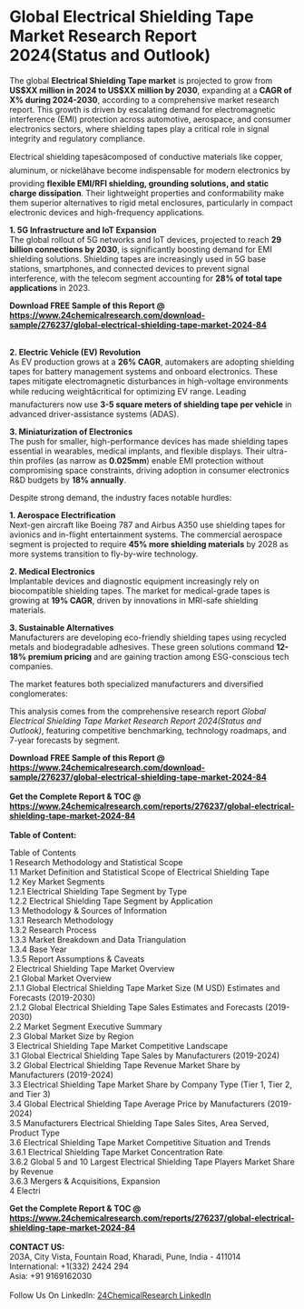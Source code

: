 <h1>Global Electrical Shielding Tape Market Research Report 2024(Status and Outlook)</h1><p>The global <strong>Electrical Shielding Tape market</strong> is projected to grow from <strong>US$XX million in 2024 to US$XX million by 2030</strong>, expanding at a <strong>CAGR of X% during 2024-2030</strong>, according to a comprehensive market research report. This growth is driven by escalating demand for electromagnetic interference (EMI) protection across automotive, aerospace, and consumer electronics sectors, where shielding tapes play a critical role in signal integrity and regulatory compliance.</p><p>Electrical shielding tapesâcomposed of conductive materials like copper, aluminum, or nickelâhave become indispensable for modern electronics by providing <strong>flexible EMI/RFI shielding, grounding solutions, and static charge dissipation</strong>. Their lightweight properties and conformability make them superior alternatives to rigid metal enclosures, particularly in compact electronic devices and high-frequency applications.</p><p><strong>1. 5G Infrastructure and IoT Expansion</strong><br>
The global rollout of 5G networks and IoT devices, projected to reach <strong>29 billion connections by 2030</strong>, is significantly boosting demand for EMI shielding solutions. Shielding tapes are increasingly used in 5G base stations, smartphones, and connected devices to prevent signal interference, with the telecom segment accounting for <strong>28% of total tape applications</strong> in 2023.</p><div><b>Download FREE Sample of this Report @ 
            <a href="https://www.24chemicalresearch.com/download-sample/276237/global-electrical-shielding-tape-market-2024-84">
            https://www.24chemicalresearch.com/download-sample/276237/global-electrical-shielding-tape-market-2024-84</a></b></div><br><p><strong>2. Electric Vehicle (EV) Revolution</strong><br>
As EV production grows at a <strong>26% CAGR</strong>, automakers are adopting shielding tapes for battery management systems and onboard electronics. These tapes mitigate electromagnetic disturbances in high-voltage environments while reducing weightâcritical for optimizing EV range. Leading manufacturers now use <strong>3-5 square meters of shielding tape per vehicle</strong> in advanced driver-assistance systems (ADAS).</p><p><strong>3. Miniaturization of Electronics</strong><br>
The push for smaller, high-performance devices has made shielding tapes essential in wearables, medical implants, and flexible displays. Their ultra-thin profiles (as narrow as <strong>0.025mm</strong>) enable EMI protection without compromising space constraints, driving adoption in consumer electronics R&amp;D budgets by <strong>18% annually</strong>.</p><p>Despite strong demand, the industry faces notable hurdles:</p><p><strong>1. Aerospace Electrification</strong><br>
Next-gen aircraft like Boeing 787 and Airbus A350 use shielding tapes for avionics and in-flight entertainment systems. The commercial aerospace segment is projected to require <strong>45% more shielding materials</strong> by 2028 as more systems transition to fly-by-wire technology.</p><p><strong>2. Medical Electronics</strong><br>
Implantable devices and diagnostic equipment increasingly rely on biocompatible shielding tapes. The market for medical-grade tapes is growing at <strong>19% CAGR</strong>, driven by innovations in MRI-safe shielding materials.</p><p><strong>3. Sustainable Alternatives</strong><br>
Manufacturers are developing eco-friendly shielding tapes using recycled metals and biodegradable adhesives. These green solutions command <strong>12-18% premium pricing</strong> and are gaining traction among ESG-conscious tech companies.</p><p>The market features both specialized manufacturers and diversified conglomerates:</p><p>This analysis comes from the comprehensive research report <em>Global Electrical Shielding Tape Market Research Report 2024(Status and Outlook)</em>, featuring competitive benchmarking, technology roadmaps, and 7-year forecasts by segment.</p><div><b>Download FREE Sample of this Report @ 
            <a href="https://www.24chemicalresearch.com/download-sample/276237/global-electrical-shielding-tape-market-2024-84">
            https://www.24chemicalresearch.com/download-sample/276237/global-electrical-shielding-tape-market-2024-84</a></b></div><br><div><b>Get the Complete Report & TOC @ 
            <a href="https://www.24chemicalresearch.com/reports/276237/global-electrical-shielding-tape-market-2024-84">
            https://www.24chemicalresearch.com/reports/276237/global-electrical-shielding-tape-market-2024-84</a></b></div><br>
            <b>Table of Content:</b><p>Table of Contents<br />
1 Research Methodology and Statistical Scope<br />
1.1 Market Definition and Statistical Scope of Electrical Shielding Tape<br />
1.2 Key Market Segments<br />
1.2.1 Electrical Shielding Tape Segment by Type<br />
1.2.2 Electrical Shielding Tape Segment by Application<br />
1.3 Methodology & Sources of Information<br />
1.3.1 Research Methodology<br />
1.3.2 Research Process<br />
1.3.3 Market Breakdown and Data Triangulation<br />
1.3.4 Base Year<br />
1.3.5 Report Assumptions & Caveats<br />
2 Electrical Shielding Tape Market Overview<br />
2.1 Global Market Overview<br />
2.1.1 Global Electrical Shielding Tape Market Size (M USD) Estimates and Forecasts (2019-2030)<br />
2.1.2 Global Electrical Shielding Tape Sales Estimates and Forecasts (2019-2030)<br />
2.2 Market Segment Executive Summary<br />
2.3 Global Market Size by Region<br />
3 Electrical Shielding Tape Market Competitive Landscape<br />
3.1 Global Electrical Shielding Tape Sales by Manufacturers (2019-2024)<br />
3.2 Global Electrical Shielding Tape Revenue Market Share by Manufacturers (2019-2024)<br />
3.3 Electrical Shielding Tape Market Share by Company Type (Tier 1, Tier 2, and Tier 3)<br />
3.4 Global Electrical Shielding Tape Average Price by Manufacturers (2019-2024)<br />
3.5 Manufacturers Electrical Shielding Tape Sales Sites, Area Served, Product Type<br />
3.6 Electrical Shielding Tape Market Competitive Situation and Trends<br />
3.6.1 Electrical Shielding Tape Market Concentration Rate<br />
3.6.2 Global 5 and 10 Largest Electrical Shielding Tape Players Market Share by Revenue<br />
3.6.3 Mergers & Acquisitions, Expansion<br />
4 Electri</p><div><b>Get the Complete Report & TOC @ 
            <a href="https://www.24chemicalresearch.com/reports/276237/global-electrical-shielding-tape-market-2024-84">
            https://www.24chemicalresearch.com/reports/276237/global-electrical-shielding-tape-market-2024-84</a></b></div><br><b>CONTACT US:</b><br>
            203A, City Vista, Fountain Road, Kharadi, Pune, India - 411014<br>
            International: +1(332) 2424 294<br>
            Asia: +91 9169162030 <br><br>
            Follow Us On LinkedIn: <a href="https://www.linkedin.com/company/24chemicalresearch/">24ChemicalResearch LinkedIn</a>